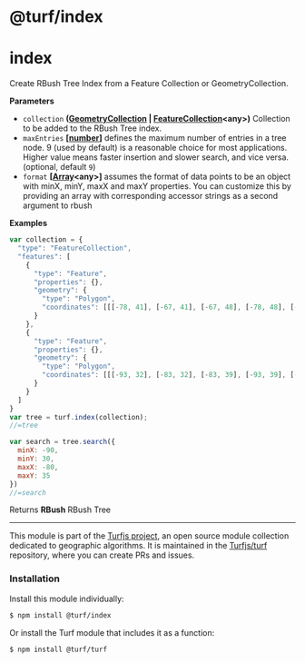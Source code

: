 # @turf/index

# index

Create RBush Tree Index from a Feature Collection or GeometryCollection.

**Parameters**

-   `collection` **([GeometryCollection](http://geojson.org/geojson-spec.html#geometrycollection) \| [FeatureCollection](http://geojson.org/geojson-spec.html#feature-collection-objects)&lt;any>)** Collection to be added to the RBush Tree index.
-   `maxEntries` **\[[number](https://developer.mozilla.org/en-US/docs/Web/JavaScript/Reference/Global_Objects/Number)]** defines the maximum number of entries in a tree node. 9 (used by default) is a
    reasonable choice for most applications. Higher value means faster insertion and slower search, and vice versa. (optional, default `9`)
-   `format` **\[[Array](https://developer.mozilla.org/en-US/docs/Web/JavaScript/Reference/Global_Objects/Array)&lt;any>]** assumes the format of data points to be an object with minX, minY, maxX and maxY properties.
    You can customize this by providing an array with corresponding accessor strings as a second argument to rbush

**Examples**

```javascript
var collection = {
  "type": "FeatureCollection",
  "features": [
    {
      "type": "Feature",
      "properties": {},
      "geometry": {
        "type": "Polygon",
        "coordinates": [[[-78, 41], [-67, 41], [-67, 48], [-78, 48], [-78, 41]]]
      }
    },
    {
      "type": "Feature",
      "properties": {},
      "geometry": {
        "type": "Polygon",
        "coordinates": [[[-93, 32], [-83, 32], [-83, 39], [-93, 39], [-93, 32]]]
      }
    }
  ]
}
var tree = turf.index(collection);
//=tree

var search = tree.search({
  minX: -90,
  minY: 30,
  maxX: -80,
  maxY: 35
})
//=search
```

Returns **RBush** RBush Tree

<!-- This file is automatically generated. Please don't edit it directly:
if you find an error, edit the source file (likely index.js), and re-run
./scripts/generate-readmes in the turf project. -->

---

This module is part of the [Turfjs project](http://turfjs.org/), an open source
module collection dedicated to geographic algorithms. It is maintained in the
[Turfjs/turf](https://github.com/Turfjs/turf) repository, where you can create
PRs and issues.

### Installation

Install this module individually:

```sh
$ npm install @turf/index
```

Or install the Turf module that includes it as a function:

```sh
$ npm install @turf/turf
```
